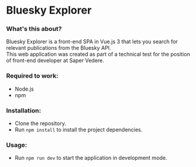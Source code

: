 # Bluesky Explorer

### What's this about?
Bluesky Explorer is a front-end SPA in Vue.js 3 that lets you search for relevant publications from the Bluesky API.  
This web application was created as part of a technical test for the position of front-end developer at Saper Vedere.

### Required to work:
- Node.js
- npm

### Installation:
- Clone the repository.
- Run ```npm install``` to install the project dependencies.

### Usage:
- Run ```npm run dev``` to start the application in development mode.
